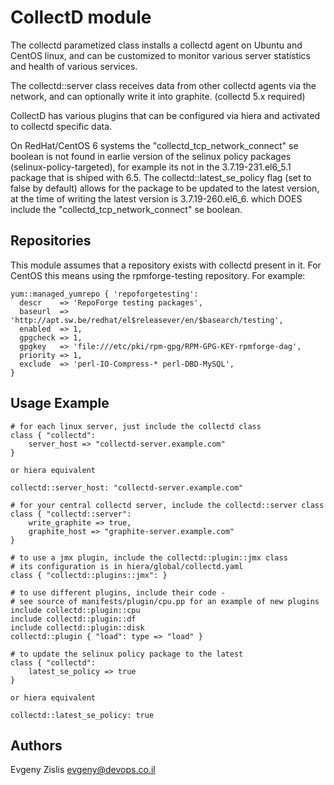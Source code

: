 # CollectD module

The collectd parametized class installs a collectd agent on Ubuntu and CentOS
linux, and can be customized to monitor various server statistics and health
of various services.

The collectd::server class receives data from other collectd agents via the
network, and can optionally write it into graphite. (collectd 5.x required)

CollectD has various plugins that can be configured via hiera and activated
to collectd specific data.

On RedHat/CentOS 6 systems the "collectd_tcp_network_connect" se boolean
is not found in earlie version of the selinux policy packages (selinux-policy-targeted),
for example its not in the 3.7.19-231.el6_5.1 package that is shiped with 6.5.
The collectd::latest_se_policy flag (set to false by default) allows for the package
to be updated to the latest version, at the time of writing the latest version
is 3.7.19-260.el6_6. which DOES include the "collectd_tcp_network_connect" se boolean.

## Repositories

This module assumes that a repository exists with collectd present in it. For
CentOS this means using the rpmforge-testing repository. For example:

    yum::managed_yumrepo { 'repoforgetesting':
      descr    => 'RepoForge testing packages',
      baseurl  => 'http://apt.sw.be/redhat/el$releasever/en/$basearch/testing',
      enabled  => 1,
      gpgcheck => 1,
      gpgkey   => 'file:///etc/pki/rpm-gpg/RPM-GPG-KEY-rpmforge-dag',
      priority => 1,
      exclude  => 'perl-IO-Compress-* perl-DBD-MySQL',
    }

## Usage Example

    # for each linux server, just include the collectd class
    class { "collectd":
        server_host => "collectd-server.example.com"
    }

    or hiera equivalent

    collectd::server_host: "collectd-server.example.com"

    # for your central collectd server, include the collectd::server class
    class { "collectd::server":
        write_graphite => true,
        graphite_host => "graphite-server.example.com"
    }

    # to use a jmx plugin, include the collectd::plugin::jmx class
    # its configuration is in hiera/global/collectd.yaml
    class { "collectd::plugins::jmx": }

    # to use different plugins, include their code -
    # see source of manifests/plugin/cpu.pp for an example of new plugins
    include collectd::plugin::cpu
    include collectd::plugin::df
    include collectd::plugin::disk
    collectd::plugin { "load": type => "load" }

    # to update the selinux policy package to the latest
    class { "collectd":
        latest_se_policy => true
    }

    or hiera equivalent

    collectd::latest_se_policy: true


## Authors

Evgeny Zislis <evgeny@devops.co.il>
